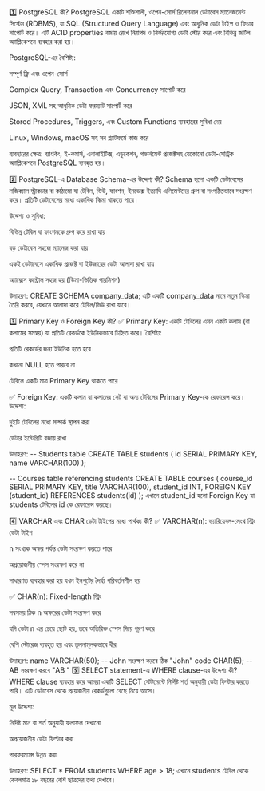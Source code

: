 
1️⃣ PostgreSQL কী?
PostgreSQL একটি শক্তিশালী, ওপেন-সোর্স রিলেশনাল ডেটাবেস ম্যানেজমেন্ট সিস্টেম (RDBMS), যা SQL (Structured Query Language) এবং আধুনিক ডেটা টাইপ ও ফিচার সাপোর্ট করে। এটি ACID properties বজায় রেখে নিরাপদ ও নির্ভরযোগ্য ডেটা স্টোর করে এবং বিভিন্ন জটিল অ্যাপ্লিকেশনে ব্যবহার করা হয়।

PostgreSQL-এর বৈশিষ্ট্য:

সম্পূর্ণ ফ্রি এবং ওপেন-সোর্স

Complex Query, Transaction এবং Concurrency সাপোর্ট করে

JSON, XML সহ আধুনিক ডেটা ফরম্যাট সাপোর্ট করে

Stored Procedures, Triggers, এবং Custom Functions ব্যবহারের সুবিধা দেয়

Linux, Windows, macOS সহ সব প্ল্যাটফর্মে কাজ করে

ব্যবহারের ক্ষেত্র:
ব্যাংকিং, ই-কমার্স, এনালাইটিক্স, এডুকেশন, গভার্নমেন্ট প্রজেক্টসহ যেকোনো ডেটা-সেন্ট্রিক অ্যাপ্লিকেশনে PostgreSQL ব্যবহৃত হয়।

2️⃣ PostgreSQL-এ Database Schema-এর উদ্দেশ্য কী?
Schema হলো একটি ডেটাবেসের লজিক্যাল স্ট্রাকচার বা কাঠামো যা টেবিল, ভিউ, ফাংশন, ইনডেক্স ইত্যাদি এলিমেন্টদের গ্রুপ বা সংগঠিতভাবে সংরক্ষণ করে। প্রতিটি ডেটাবেসের মধ্যে একাধিক স্কিমা থাকতে পারে।

উদ্দেশ্য ও সুবিধা:

বিভিন্ন টেবিল বা ফাংশনকে গ্রুপ করে রাখা যায়

বড় ডেটাবেস সহজে ম্যানেজ করা যায়

একই ডেটাবেসে একাধিক প্রজেক্ট বা ইউজারের ডেটা আলাদা রাখা যায়

অ্যাক্সেস কন্ট্রোল সহজ হয় (স্কিমা-ভিত্তিক পারমিশন)

উদাহরণ:
CREATE SCHEMA company_data;
এটি একটি company_data নামে নতুন স্কিমা তৈরি করবে, যেখানে আলাদা করে টেবিল/ভিউ রাখা যাবে।

3️⃣ Primary Key ও Foreign Key কী?
✅ Primary Key:
একটি টেবিলের এমন একটি কলাম (বা কলামের সমন্বয়) যা প্রতিটি রেকর্ডকে ইউনিকভাবে চিহ্নিত করে।
বৈশিষ্ট্য:

প্রতিটি রেকর্ডের জন্য ইউনিক হতে হবে

কখনো NULL হতে পারবে না

টেবিলে একটি মাত্র Primary Key থাকতে পারে

✅ Foreign Key:
একটি কলাম বা কলামের সেট যা অন্য টেবিলের Primary Key-কে রেফারেন্স করে।
উদ্দেশ্য:

দুইটি টেবিলের মধ্যে সম্পর্ক স্থাপন করা

ডেটার ইন্টেগ্রিটি বজায় রাখা

উদাহরণ:
-- Students table
CREATE TABLE students (
  id SERIAL PRIMARY KEY,
  name VARCHAR(100)
);

-- Courses table referencing students
CREATE TABLE courses (
  course_id SERIAL PRIMARY KEY,
  title VARCHAR(100),
  student_id INT,
  FOREIGN KEY (student_id) REFERENCES students(id)
);
এখানে student_id হলো Foreign Key যা students টেবিলের id কে রেফারেন্স করছে।

4️⃣ VARCHAR এবং CHAR ডেটা টাইপের মধ্যে পার্থক্য কী?
✅ VARCHAR(n):
ভ্যারিয়েবল-লেংথ স্ট্রিং ডেটা টাইপ

n সংখ্যক অক্ষর পর্যন্ত ডেটা সংরক্ষণ করতে পারে

অপ্রয়োজনীয় স্পেস সংরক্ষণ করে না

সাধারণত ব্যবহার করা হয় যখন ইনপুটের দৈর্ঘ্য পরিবর্তনশীল হয়

✅ CHAR(n):
Fixed-length স্ট্রিং

সবসময় ঠিক n অক্ষরের ডেটা সংরক্ষণ করে

যদি ডেটা n এর চেয়ে ছোট হয়, তবে অতিরিক্ত স্পেস দিয়ে পূরণ করে

বেশি স্টোরেজ ব্যবহৃত হয় এবং তুলনামূলকভাবে ধীর

উদাহরণ:
name VARCHAR(50); -- John সংরক্ষণ করবে ঠিক "John"
code CHAR(5);     -- AB সংরক্ষণ করবে "AB   "
5️⃣ SELECT statement-এ WHERE clause-এর উদ্দেশ্য কী?
WHERE clause ব্যবহার করে আমরা একটি SELECT স্টেটমেন্টে নির্দিষ্ট শর্ত অনুযায়ী ডেটা ফিল্টার করতে পারি। এটি ডেটাবেস থেকে প্রয়োজনীয় রেকর্ডগুলো বেছে নিয়ে আসে।

মূল উদ্দেশ্য:

নির্দিষ্ট মান বা শর্ত অনুযায়ী ফলাফল দেখানো

অপ্রয়োজনীয় ডেটা ফিল্টার করা

পারফরম্যান্স উন্নত করা

উদাহরণ:
SELECT * FROM students
WHERE age > 18;
এখানে students টেবিল থেকে কেবলমাত্র ১৮ বছরের বেশি ছাত্রদের তথ্য দেখাবে।
